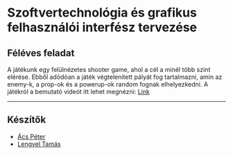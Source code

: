# Szoftvertechnológia és grafikus felhasználói interfész tervezése
## Féléves feladat

A játékunk egy felülnézetes shooter game, ahol a cél a minél több szint elérése. Ebből adódóan a
játék végtelenített pályát fog tartalmazni, amin az enemy-k, a prop-ok és a powerup-ok random
fognak elhelyezkedni.
A játékról a bemutató videót itt lehet megnézni: [Link](https://youtu.be/mNxx3_GIIN0)

---

## Készítők

 - [Ács Péter](https://github.com/tsaskater)
 - [Lengyel Tamás](https://github.com/tamas-lengyel)